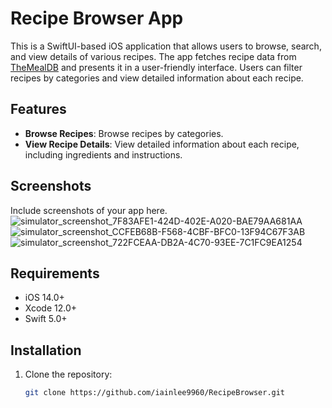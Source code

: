 # Recipe Browser App

This is a SwiftUI-based iOS application that allows users to browse, search, and view details of various recipes. The app fetches recipe data from [TheMealDB](https://www.themealdb.com/api.php) and presents it in a user-friendly interface. Users can filter recipes by categories and view detailed information about each recipe.

## Features

- **Browse Recipes**: Browse recipes by categories.
- **View Recipe Details**: View detailed information about each recipe, including ingredients and instructions.

## Screenshots

Include screenshots of your app here.
![simulator_screenshot_7F83AFE1-424D-402E-A020-BAE79AA681AA](https://github.com/user-attachments/assets/c498bd5e-6d0a-47a5-a20d-b2418488b935)
![simulator_screenshot_CCFEB68B-F568-4CBF-BFC0-13F94C67F3AB](https://github.com/user-attachments/assets/59eabdb5-39c6-40fb-be1a-a3715e7ece93)
![simulator_screenshot_722FCEAA-DB2A-4C70-93EE-7C1FC9EA1254](https://github.com/user-attachments/assets/97278b53-6ed3-43a9-97f6-9050f6ee0ffd)

## Requirements

- iOS 14.0+
- Xcode 12.0+
- Swift 5.0+

## Installation

1. Clone the repository:

   ```bash
   git clone https://github.com/iainlee9960/RecipeBrowser.git
